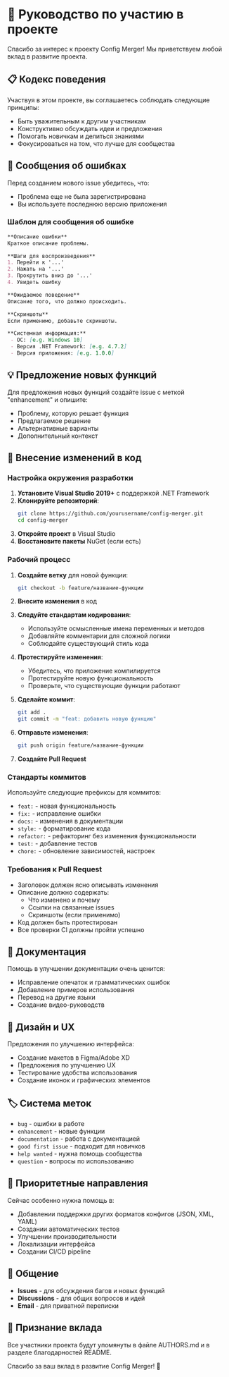 # 🤝 Руководство по участию в проекте

Спасибо за интерес к проекту Config Merger! Мы приветствуем любой вклад в развитие проекта.

## 📋 Кодекс поведения

Участвуя в этом проекте, вы соглашаетесь соблюдать следующие принципы:
- Быть уважительным к другим участникам
- Конструктивно обсуждать идеи и предложения
- Помогать новичкам и делиться знаниями
- Фокусироваться на том, что лучше для сообщества

## 🐛 Сообщения об ошибках

Перед созданием нового issue убедитесь, что:
- Проблема еще не была зарегистрирована
- Вы используете последнюю версию приложения

### Шаблон для сообщения об ошибке

```markdown
**Описание ошибки**
Краткое описание проблемы.

**Шаги для воспроизведения**
1. Перейти к '...'
2. Нажать на '...'
3. Прокрутить вниз до '...'
4. Увидеть ошибку

**Ожидаемое поведение**
Описание того, что должно происходить.

**Скриншоты**
Если применимо, добавьте скриншоты.

**Системная информация:**
 - ОС: [e.g. Windows 10]
 - Версия .NET Framework: [e.g. 4.7.2]
 - Версия приложения: [e.g. 1.0.0]
```

## 💡 Предложение новых функций

Для предложения новых функций создайте issue с меткой "enhancement" и опишите:
- Проблему, которую решает функция
- Предлагаемое решение
- Альтернативные варианты
- Дополнительный контекст

## 🔧 Внесение изменений в код

### Настройка окружения разработки

1. **Установите Visual Studio 2019+** с поддержкой .NET Framework
2. **Клонируйте репозиторий**:
   ```bash
   git clone https://github.com/yourusername/config-merger.git
   cd config-merger
   ```
3. **Откройте проект** в Visual Studio
4. **Восстановите пакеты** NuGet (если есть)

### Рабочий процесс

1. **Создайте ветку** для новой функции:
   ```bash
   git checkout -b feature/название-функции
   ```

2. **Внесите изменения** в код

3. **Следуйте стандартам кодирования**:
   - Используйте осмысленные имена переменных и методов
   - Добавляйте комментарии для сложной логики
   - Соблюдайте существующий стиль кода

4. **Протестируйте изменения**:
   - Убедитесь, что приложение компилируется
   - Протестируйте новую функциональность
   - Проверьте, что существующие функции работают

5. **Сделайте коммит**:
   ```bash
   git add .
   git commit -m "feat: добавить новую функцию"
   ```

6. **Отправьте изменения**:
   ```bash
   git push origin feature/название-функции
   ```

7. **Создайте Pull Request**

### Стандарты коммитов

Используйте следующие префиксы для коммитов:
- `feat:` - новая функциональность
- `fix:` - исправление ошибки
- `docs:` - изменения в документации
- `style:` - форматирование кода
- `refactor:` - рефакторинг без изменения функциональности
- `test:` - добавление тестов
- `chore:` - обновление зависимостей, настроек

### Требования к Pull Request

- Заголовок должен ясно описывать изменения
- Описание должно содержать:
  - Что изменено и почему
  - Ссылки на связанные issues
  - Скриншоты (если применимо)
- Код должен быть протестирован
- Все проверки CI должны пройти успешно

## 📝 Документация

Помощь в улучшении документации очень ценится:
- Исправление опечаток и грамматических ошибок
- Добавление примеров использования
- Перевод на другие языки
- Создание видео-руководств

## 🎨 Дизайн и UX

Предложения по улучшению интерфейса:
- Создание макетов в Figma/Adobe XD
- Предложения по улучшению UX
- Тестирование удобства использования
- Создание иконок и графических элементов

## 🏷️ Система меток

- `bug` - ошибки в работе
- `enhancement` - новые функции
- `documentation` - работа с документацией
- `good first issue` - подходит для новичков
- `help wanted` - нужна помощь сообщества
- `question` - вопросы по использованию

## 🎯 Приоритетные направления

Сейчас особенно нужна помощь в:
- Добавлении поддержки других форматов конфигов (JSON, XML, YAML)
- Создании автоматических тестов
- Улучшении производительности
- Локализации интерфейса
- Создании CI/CD pipeline

## 💬 Общение

- **Issues** - для обсуждения багов и новых функций
- **Discussions** - для общих вопросов и идей
- **Email** - для приватной переписки

## 🎉 Признание вклада

Все участники проекта будут упомянуты в файле AUTHORS.md и в разделе благодарностей README.

Спасибо за ваш вклад в развитие Config Merger! 🚀
